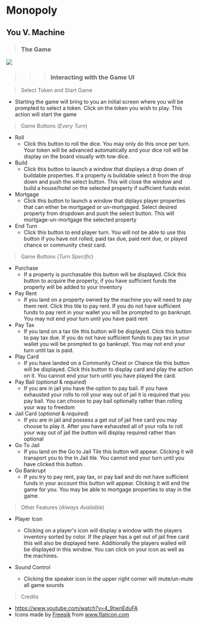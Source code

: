 # Monopoly 
## You V. Machine

> ### The Game

![](https://www.worldofmonopoly.com/northamerica/usa/country/info/images/rules/1940/1940-star.jpg)

>>> ### Interacting with the Game UI


> Select Token and Start Game
- Starting the game will bring to you an initial screen where you will be prompted to select a token. Click on the token you wish to play. This action will start the game
    

> Game Buttons (*Every Turn*)
- Roll 
    - Click this button to roll the dice. You may only do this once per turn. Your token will be advanced automatically and your dice roll will be display on the board visually with tow dice.
- Build 
    - Click this button to launch a window that displays a drop down of buildable properties. If a property is buildable select it from the drop down and push the select button. This will close the window and build a house/hotel on the selected property if sufficient funds exist.
- Mortgage 
    - Click this button to launch a window that diplays player properties that can either be mortgaged or un-mortgaged. Select desired property from dropdown and push the select button. This will mortgage-un-mortgage the selected property  
- End Turn
    - Click this button to end player turn. You will not be able to use this button if you have not rolled, paid tax due, paid rent due, or played chance or community chest card.

> Game Buttons (*Turn Specific*)

- Purchase
    - If a property is purchasable this button will be displayed. Click this button to acquire the property, if you have sufficient funds the property will be added to your inventory
- Pay Rent
    - If you land on a property owned by the machine you will need to pay them rent. Click this tile to pay rent. If you do not have sufficient funds to pay rent in your wallet you will be prompted to go bankrupt. You may not end your turn until you have paid rent
- Pay Tax
    - If you land on a tax tile this button will be displayed. Click this button to pay tax due. If you do not have sufficient funds to pay tax in your wallet you will be prompted to go bankrupt. You may not end your turn until tax is paid. 
- Play Card
    - If you have landed on a Community Chest or Chance tile this button will be displayed. Click this button to display card and play the action on it. You cannot end your turn until you have played the card.
- Pay Bail (*optional* & *required*)
    - If you are in jail you have the option to pay bail. If you have exhausted your rolls to roll your way out of jail it is required that you pay bail. You can choose to pay bail optionally rather than rolling your way to freedom
- Jail Card (*optional* & *required*)
    - If you are in jail and possess a get out of jail free card you may choose to play it. After you have exhausted all of your rolls to roll your way out of jail the button will display required rather than optional
- Go To Jail
    - If you land on the Go to Jail Tile this button will appear. Clicking it will transport you to the In Jail tile. You cannot end your turn until you have clicked this button.
- Go Bankrupt
    - If you try to pay rent, pay tax, or pay bail and do not have sufficient funds in your account this button will appear. Clicking it will end the game for you. You may be able to mortgage properties to stay in the game.

> Other Features (*Always Available*)
    
- Player Icon 
    - Clicking on a player's icon will display a window with the players inventory sorted by color. If the player has a get out of jail free card this will also be displayed here. Additionally the players walled will be displayed in this window. You can click on your icon as well as the machines.
    
- Sound Control
    - Clicking the speaker icon in the upper right corner will mute/un-mute all game sounds
    
> Credits

- https://www.youtube.com/watch?v=4_9twnEduFA
- <div>Icons made by <a href="https://www.freepik.com" title="Freepik">Freepik</a> from <a href="https://www.flaticon.com/" title="Flaticon">www.flaticon.com</a></div>

